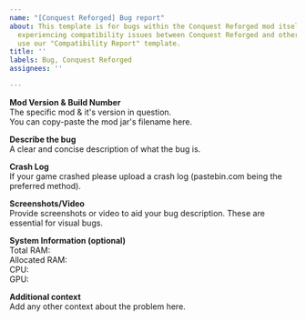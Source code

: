 ```yaml
---
name: "[Conquest Reforged] Bug report"
about: This template is for bugs within the Conquest Reforged mod itself. If you are
  experiencing compatibility issues between Conquest Reforged and other mods please
  use our "Compatibility Report" template.
title: ''
labels: Bug, Conquest Reforged
assignees: ''

---
```


**Mod Version & Build Number**    
The specific mod & it's version in question.    
You can copy-paste the mod jar's filename here.

**Describe the bug**    
A clear and concise description of what the bug is.

**Crash Log**    
If your game crashed please upload a crash log (pastebin.com being the preferred method).

**Screenshots/Video**    
Provide screenshots or video to aid your bug description.
These are essential for visual bugs.

**System Information (optional)**    
Total RAM:    
Allocated RAM:    
CPU:    
GPU:

**Additional context**    
Add any other context about the problem here.
